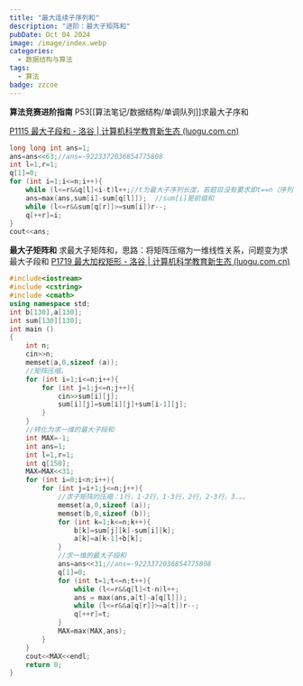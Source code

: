 ```yaml
---
title: "最大连续子序列和"
description: "进阶：最大子矩阵和"
pubDate: Oct 04 2024
image: /image/index.webp
categories:
  - 数据结构与算法
tags:
  - 算法
badge: zzcoe
---
```



**算法竞赛进阶指南** P53[[算法笔记/数据结构/单调队列]]求最大子序和

[P1115 最大子段和 - 洛谷 | 计算机科学教育新生态 (luogu.com.cn)](https://www.luogu.com.cn/problem/P1115)
```cpp
long long int ans=1;  
ans=ans<<63;//ans=-9223372036854775808
int l=1,r=1;  
q[1]=0;  
for (int i=1;i<=n;i++){  
    while (l<=r&&q[l]<i-t)l++;//t为最大子序列长度，若题目没有要求即t==n（序列长度），不可省略。  
    ans=max(ans,sum[i]-sum[q[l]]);  //sum[i]是前缀和
    while (l<=r&&sum[q[r]]>=sum[i])r--;  
    q[++r]=i;  
}  
cout<<ans;
```

**最大子矩阵和**
求最大子矩阵和，思路：将矩阵压缩为一维线性关系，问题变为求最大子段和
[P1719 最大加权矩形 - 洛谷 | 计算机科学教育新生态 (luogu.com.cn)](https://www.luogu.com.cn/problem/P1719)
```cpp
#include<iostream>  
#include <cstring>  
#include <cmath>  
using namespace std;  
int b[130],a[130];  
int sum[130][130];  
int main ()  
{  
    int n;  
    cin>>n;  
    memset(a,0,sizeof (a));  
    //矩阵压缩。  
    for (int i=1;i<=n;i++){  
        for (int j=1;j<=n;j++){  
            cin>>sum[i][j];  
            sum[i][j]=sum[i][j]+sum[i-1][j];  
        }  
    }  
    //转化为求一维的最大子段和  
    int MAX=-1;  
    int ans=1;  
    int l=1,r=1;  
    int q[150];  
    MAX=MAX<<31;  
    for (int i=0;i<n;i++){  
        for (int j=i+1;j<=n;j++){  
            //求子矩阵的压缩：1行，1-2行，1-3行，2行，2-3行，3.。。  
            memset(a,0,sizeof (a));  
            memset(b,0,sizeof (b));  
            for (int k=1;k<=n;k++){  
                b[k]=sum[j][k]-sum[i][k];  
                a[k]=a[k-1]+b[k];  
            }  
            //求一维的最大子段和  
            ans=ans<<31;//ans=-9223372036854775808  
            q[1]=0;  
            for (int t=1;t<=n;t++){  
                while (l<=r&&q[l]<t-n)l++;  
                ans = max(ans,a[t]-a[q[l]]);  
                while (l<=r&&a[q[r]]>=a[t])r--;  
                q[++r]=t;  
            }  
            MAX=max(MAX,ans);  
        }  
    }  
    cout<<MAX<<endl;  
    return 0;  
}
```